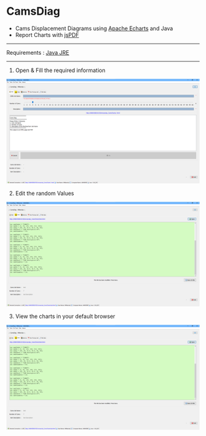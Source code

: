 # CamsDiag

 - Cams Displacement Diagrams using <a href="https://echarts.apache.org/en/index.html">Apache Echarts</a> and Java
 - Report Charts with <a href="https://github.com/parallax/jsPDF">jsPDF</a>

<hr>

Requirements : <a href="https://www.java.com/en/download/manual.jsp">Java JRE</a>

<hr>

1. Open & Fill the required information 

![alt text](https://github.com/mnlxr/CamsDiag/blob/main/images/camsdiag%20(1).png?raw=true)

2. Edit the random Values

![alt text](https://github.com/mnlxr/CamsDiag/blob/main/images/camsdiag%20(2).png?raw=true)

3. View the charts in your default browser

![alt text](https://github.com/mnlxr/CamsDiag/blob/main/images/camsdiag%20(2).png?raw=true)
